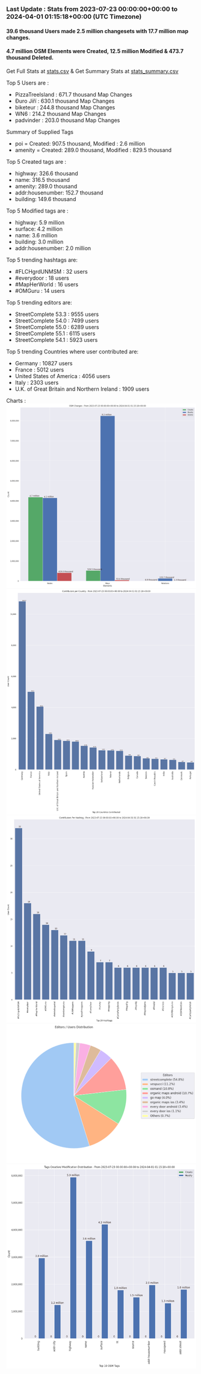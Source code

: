 ### Last Update : Stats from 2023-07-23 00:00:00+00:00 to 2024-04-01 01:15:18+00:00 (UTC Timezone)

#### 39.6 thousand Users made 2.5 million changesets with 17.7 million map changes.
#### 4.7 million OSM Elements were Created, 12.5 million Modified & 473.7 thousand Deleted.
Get Full Stats at [stats.csv](/stats/fieldmappers/Weekly/stats.csv)
 & Get Summary Stats at [stats_summary.csv](/stats/fieldmappers/Weekly/stats_summary.csv)

Top 5 Users are : 
- PizzaTreeIsland : 671.7 thousand Map Changes
- Đuro Jiří : 630.1 thousand Map Changes
- biketeur : 244.8 thousand Map Changes
- WN6 : 214.2 thousand Map Changes
- padvinder : 203.0 thousand Map Changes

Summary of Supplied Tags
- poi = Created: 907.5 thousand, Modified : 2.6 million
- amenity = Created: 289.0 thousand, Modified : 829.5 thousand


Top 5 Created tags are :
- highway: 326.6 thousand
- name: 316.5 thousand
- amenity: 289.0 thousand
- addr:housenumber: 152.7 thousand
- building: 149.6 thousand


Top 5 Modified tags are :
- highway: 5.9 million
- surface: 4.2 million
- name: 3.6 million
- building: 3.0 million
- addr:housenumber: 2.0 million


Top 5 trending hashtags are:
- #FLCHgrdUNMSM : 32 users
- #everydoor : 18 users
- #MapHerWorld : 16 users
- #OMGuru : 14 users


Top 5 trending editors are:
- StreetComplete 53.3 : 9555 users
- StreetComplete 54.0 : 7499 users
- StreetComplete 55.0 : 6289 users
- StreetComplete 55.1 : 6115 users
- StreetComplete 54.1 : 5923 users


Top 5 trending Countries where user contributed are:
- Germany : 10827 users
- France : 5012 users
- United States of America : 4056 users
- Italy : 2303 users
- U.K. of Great Britain and Northern Ireland : 1909 users


 Charts : 
![Alt text](./stats_osm_changes.png) 
![Alt text](./stats_users_per_country.png) 
![Alt text](./stats_users_per_hashtag.png) 
![Alt text](./stats_editors_pie_chart.png) 
![Alt text](./stats_tags.png) 
